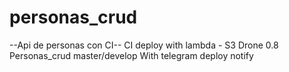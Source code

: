 # personas_crud

--Api de personas con CI--
CI deploy with lambda - S3
Drone 0.8 
Personas_crud master/develop
With telegram deploy notify 




